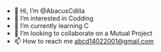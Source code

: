 - 👋 Hi, I’m @AbacusCdilla
- 👀 I’m interested in Codding
- 🌱 I’m currently learning C
- 💞️ I’m looking to collaborate on a Mutual Project
- 📫 How to reach me abcd14022001@gmail.com

<!---
AbacusCdilla/AbacusCdilla is a ✨ special ✨ repository because its `README.md` (this file) appears on your GitHub profile.
You can click the Preview link to take a look at your changes.
--->
